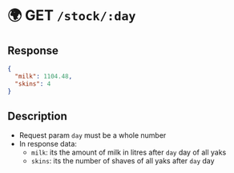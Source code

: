 # 🌍 GET `/stock/:day`

## Response

```json
{
  "milk": 1104.48,
  "skins": 4
}
```

## Description

- Request param `day` must be a whole number
- In response data:
  - `milk`: its the amount of milk in litres after `day` day of all yaks
  - `skins`: its the number of shaves of all yaks after `day` day